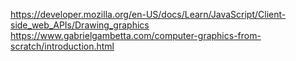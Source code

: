 https://developer.mozilla.org/en-US/docs/Learn/JavaScript/Client-side_web_APIs/Drawing_graphics
https://www.gabrielgambetta.com/computer-graphics-from-scratch/introduction.html
